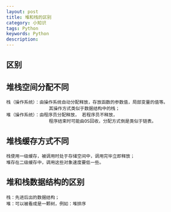 ```yaml
---
layout: post
title: 堆和栈的区别
category: 小知识
tags: Python
keywords: Python
description: 
---
```

## 区别


## 堆栈空间分配不同

    栈（操作系统）：由操作系统自动分配释放，存放函数的参数值，局部变量的值等。
                    其操作方式类似于数据结构中的栈；
    堆（操作系统）：由程序员分配释放， 若程序员不释放，
                    程序结束时可能由OS回收，分配方式倒是类似于链表。


## 堆栈缓存方式不同

    栈使用一级缓存，被调用时处于存储空间中，调用完毕立即释放；
    堆存在二级缓存中，调用这些对象速度要低一些。


## 堆和栈数据结构的区别

    栈：先进后出的数据结构；
    堆：可以被看成是一颗树，例如：堆排序


